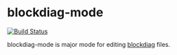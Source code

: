 # blockdiag-mode

[![Build Status](https://travis-ci.org/xcezx/blockdiag-mode.svg?branch=master)](https://travis-ci.org/xcezx/blockdiag-mode)

blockdiag-mode is major mode for editing [blockdiag](http://blockdiag.com/en/blockdiag/index.html) files.
